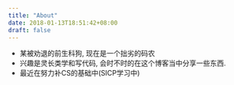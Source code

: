 ```yaml
---
title: "About"
date: 2018-01-13T18:51:42+08:00
draft: false
---
```

- 某被劝退的前生科狗, 现在是一个拙劣的码农
- 兴趣是灵长类学和写代码, 会时不时的在这个博客当中分享一些东西.
- 最近在努力补CS的基础中(SICP学习中)
